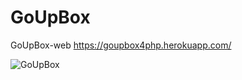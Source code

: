 # GoUpBox
 GoUpBox-web
https://goupbox4php.herokuapp.com/
 
 ![GoUpBox](https://i.imgur.com/t9gzuiB.jpg)
